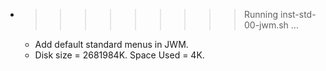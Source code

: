 * >>>>>>>>> Running inst-std-00-jwm.sh ...
  * Add default standard menus in JWM.
  * Disk size = 2681984K. Space Used = 4K.
